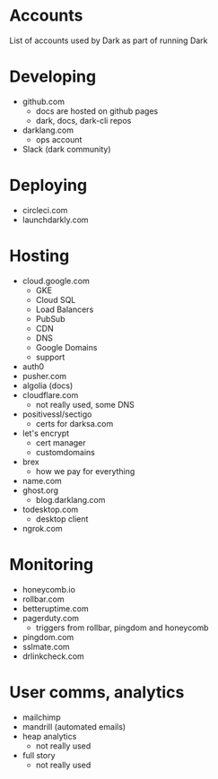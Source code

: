 # Accounts

List of accounts used by Dark as part of running Dark

# Developing

- github.com
  - docs are hosted on github pages
  - dark, docs, dark-cli repos
- darklang.com
  - ops account
- Slack (dark community)

# Deploying

- circleci.com
- launchdarkly.com

# Hosting

- cloud.google.com
  - GKE
  - Cloud SQL
  - Load Balancers
  - PubSub
  - CDN
  - DNS
  - Google Domains
  - support
- auth0
- pusher.com
- algolia (docs)
- cloudflare.com
  - not really used, some DNS
- positivessl/sectigo
  - certs for darksa.com
- let's encrypt
  - cert manager
  - customdomains
- brex
  - how we pay for everything
- name.com
- ghost.org
  - blog.darklang.com
- todesktop.com
  - desktop client
- ngrok.com

# Monitoring

- honeycomb.io
- rollbar.com
- betteruptime.com
- pagerduty.com
  - triggers from rollbar, pingdom and honeycomb
- pingdom.com
- sslmate.com
- drlinkcheck.com

# User comms, analytics

- mailchimp
- mandrill (automated emails)
- heap analytics
  - not really used
- full story
  - not really used
